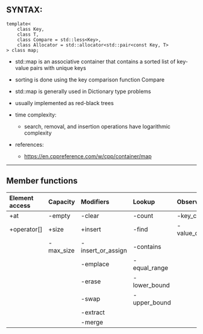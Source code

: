 ## SYNTAX:
    template<
        class Key,
        class T,
        class Compare = std::less<Key>,
        class Allocator = std::allocator<std::pair<const Key, T>
    > class map;

 - std::map is an associative container that contains a sorted list of key-value pairs with unique keys
 - sorting is done using the key comparison function Compare
 - std::map is generally used in Dictionary type problems
 - usually implemented as red-black trees

 - time complexity:
    - search, removal, and insertion operations have logarithmic complexity

 - references:
    - https://en.cppreference.com/w/cpp/container/map
--------------------------------------------------------------------------------

## Member functions
| Element access        | Capacity       | Modifiers         | Lookup       | Observers   |
| :---                  | :---           | :---              | :---         | :---        |
| +at                   | -empty         | -clear            | -count       | -key_comp   |
| +operator[]           | +size          | +insert           | -find        | -value_comp |
|                       | -max_size      | -insert_or_assign | -contains    |             |
|                       |                | -emplace          | -equal_range |             |
|                       |                | -erase            | -lower_bound |             |
|                       |                | -swap             | -upper_bound |             |
|                       |                | -extract          |              |             |
|                       |                | -merge            |              |             |
